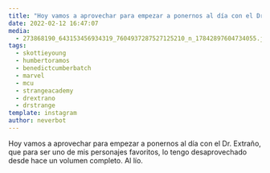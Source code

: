 ```yaml
---
title: "Hoy vamos a aprovechar para empezar a ponernos al día con el Dr. Extraño, que para ser uno de mis personajes favoritos, lo tengo desaprovechado desde hace un volumen completo. Al lío"
date: 2022-02-12 16:47:07
media: 
  - 273868190_643153456934319_7604937287527125210_n_17842897604734055.jpg
tags: 
  - skottieyoung
  - humbertoramos
  - benedictcumberbatch
  - marvel
  - mcu
  - strangeacademy
  - drextrano
  - drstrange
template: instagram
author: neverbot
---
```


Hoy vamos a aprovechar para empezar a ponernos al día con el Dr. Extraño, que para ser uno de mis personajes favoritos, lo tengo desaprovechado desde hace un volumen completo. Al lío. 


